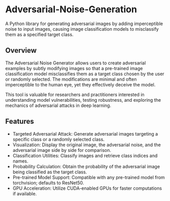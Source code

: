 # Adversarial-Noise-Generation

A Python library for generating adversarial images by adding imperceptible noise to input images, causing image classification models to misclassify them as a specified target class.

## Overview

The Adversarial Noise Generator allows users to create adversarial examples by subtly modifying images so that a pre-trained image classification model misclassifies them as a target class chosen by the user or randomly selected. The modifications are minimal and often imperceptible to the human eye, yet they effectively deceive the model.

This tool is valuable for researchers and practitioners interested in understanding model vulnerabilities, testing robustness, and exploring the mechanics of adversarial attacks in deep learning.

## Features

* Targeted Adversarial Attack: Generate adversarial images targeting a specific class or a randomly selected class.
* Visualization: Display the original image, the adversarial noise, and the adversarial image side by side for comparison.
* Classification Utilities: Classify images and retrieve class indices and names.
* Probability Calculation: Obtain the probability of the adversarial image being classified as the target class.
* Pre-trained Model Support: Compatible with any pre-trained model from torchvision; defaults to ResNet50.
* GPU Acceleration: Utilize CUDA-enabled GPUs for faster computations if available.

